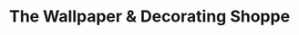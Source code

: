 ---
title: "The Wallpaper & Decorating Shoppe"
url: /greensburg/the-wallpaper-and-decorating-shoppe/
shop: interior decoration
---